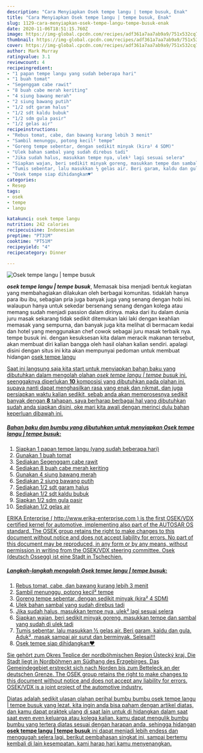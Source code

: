 ```yaml
---
description: "Cara Menyiapkan Osek tempe langu | tempe busuk, Enak"
title: "Cara Menyiapkan Osek tempe langu | tempe busuk, Enak"
slug: 1129-cara-menyiapkan-osek-tempe-langu-tempe-busuk-enak
date: 2020-11-06T18:51:15.760Z
image: https://img-global.cpcdn.com/recipes/adf361a7aa7ab9a9/751x532cq70/osek-tempe-langu-tempe-busuk-foto-resep-utama.jpg
thumbnail: https://img-global.cpcdn.com/recipes/adf361a7aa7ab9a9/751x532cq70/osek-tempe-langu-tempe-busuk-foto-resep-utama.jpg
cover: https://img-global.cpcdn.com/recipes/adf361a7aa7ab9a9/751x532cq70/osek-tempe-langu-tempe-busuk-foto-resep-utama.jpg
author: Mark Murray
ratingvalue: 3.1
reviewcount: 4
recipeingredient:
- "1 papan tempe langu yang sudah beberapa hari"
- "1 buah tomat"
- "Segenggam cabe rawit"
- "8 buah cabe merah keriting"
- "4 siung bawang merah"
- "2 siung bawang putih"
- "1/2 sdt garam halus"
- "1/2 sdt kaldu bubuk"
- "1/2 sdm gula pasir"
- "1/2 gelas air"
recipeinstructions:
- "Rebus tomat, cabe, dan bawang kurang lebih 3 menit"
- "Sambil menunggu, potong kecil² tempe"
- "Goreng tempe sebentar, dengan sedikit minyak (kira² 4 SDM)"
- "Ulek bahan sambal yang sudah direbus tadi"
- "Jika sudah halus, masukkan tempe nya, ulek² lagi sesuai selera"
- "Siapkan wajan, beri sedikit minyak goreng, masukkan tempe dan sambal yang sudah di ulek tadi"
- "Tumis sebentar, lalu masukkan ½ gelas air. Beri garam, kaldu dan gula. Aduk², masak sampai air surut dan berminyak. Selesai!!!"
- "Osek tempe siap dihidangkan♥️"
categories:
- Resep
tags:
- osek
- tempe
- langu

katakunci: osek tempe langu 
nutrition: 242 calories
recipecuisine: Indonesian
preptime: "PT31M"
cooktime: "PT51M"
recipeyield: "4"
recipecategory: Dinner

---
```



![Osek tempe langu | tempe busuk](https://img-global.cpcdn.com/recipes/adf361a7aa7ab9a9/751x532cq70/osek-tempe-langu-tempe-busuk-foto-resep-utama.jpg)

<b><i>osek tempe langu | tempe busuk</i></b>, Memasak bisa menjadi bentuk kegiatan yang membahagiakan dilakukan oleh berbagai komunitas. tidaklah hanya para ibu ibu, sebagian pria juga banyak juga yang senang dengan hobi ini. walaupun hanya untuk sekedar bersenang senang dengan kolega atau memang sudah menjadi passion dalam dirinya. maka dari itu dalam dunia juru masak sekarang tidak sedikit ditemukan laki laki dengan keahlian memasak yang sempurna, dan banyak juga kita melihat di bermacam kedai dan hotel yang menggunakan chef cowok sebagai juru masak terbaik nya.
 tempe busuk ini. dengan kesuksesan kita dalam meracik makanan tersebut, akan membuat diri kalian bangga oleh hasil olahan kalian sendiri. apalagi disini dengan situs ini kita akan mempunyai pedoman untuk membuat hidangan <u>osek tempe langu 

Saat ini langsung saja kita start untuk menyiapkan bahan baku yang dibutuhkan dalam mengolah olahan <u><i>osek tempe langu | tempe busuk</i></u> ini. seenggaknya diperlukan <b>10</b> komposisi yang dibutuhkan pada olahan ini. supaya nanti dapat menghasilkan rasa yang enak dan nikmat. dan juga persiapkan waktu kalian sedikit, sebab anda akan memprosesnya sedikit banyak dengan <b>8</b> tahapan. saya berharap berbagai hal yang dibutuhkan sudah anda siapkan disini, oke mari kita awali dengan merinci dulu bahan keperluan dibawah ini.

<!--inarticleads1-->

##### Bahan baku dan bumbu yang dibutuhkan untuk menyiapkan Osek tempe langu | tempe busuk:

1. Siapkan 1 papan tempe langu (yang sudah beberapa hari)
1. Gunakan 1 buah tomat
1. Sediakan Segenggam cabe rawit
1. Sediakan 8 buah cabe merah keriting
1. Gunakan 4 siung bawang merah
1. Sediakan 2 siung bawang putih
1. Sediakan 1/2 sdt garam halus
1. Sediakan 1/2 sdt kaldu bubuk
1. Siapkan 1/2 sdm gula pasir
1. Sediakan 1/2 gelas air


ERIKA Enterprise ( http://www.erika-enterprise.com ) is the first OSEK/VDX certified kernel for automotive, implementing also part of the AUTOSAR OS standard. The OSEK group retains the right to make changes to this document without notice and does not accept liability for errors. No part of this document may be reproduced, in any form or by any means, without permission in writing from the OSEK/VDX steering committee. Osek (deutsch Ossegg) ist eine Stadt in Tschechien. 

<!--inarticleads2-->

##### Langkah-langkah mengolah Osek tempe langu | tempe busuk:

1. Rebus tomat, cabe, dan bawang kurang lebih 3 menit
1. Sambil menunggu, potong kecil² tempe
1. Goreng tempe sebentar, dengan sedikit minyak (kira² 4 SDM)
1. Ulek bahan sambal yang sudah direbus tadi
1. Jika sudah halus, masukkan tempe nya, ulek² lagi sesuai selera
1. Siapkan wajan, beri sedikit minyak goreng, masukkan tempe dan sambal yang sudah di ulek tadi
1. Tumis sebentar, lalu masukkan ½ gelas air. Beri garam, kaldu dan gula. Aduk², masak sampai air surut dan berminyak. Selesai!!!
1. Osek tempe siap dihidangkan♥️


Sie gehört zum Okres Teplice der nordböhmischen Region Ústecký kraj. Die Stadt liegt in Nordböhmen am Südhang des Erzgebirges. Das Gemeindegebiet erstreckt sich nach Norden bis zum Betteleck an der deutschen Grenze. The OSEK group retains the right to make changes to this document without notice and does not accept any liability for errors. OSEK/VDX is a joint project of the automotive industry. 

Diatas adalah sedikit ulasan olahan perihal bumbu bumbu <u>osek tempe langu | tempe busuk</u> yang lezat. kita ingin anda bisa paham dengan artikel diatas, dan kamu dapat praktek ulang di saat lain untuk di hidangkan dalam saat saat even even keluarga atau kolega kalian. kamu dapat mengulik bumbu bumbu yang tertera diatas sesuai dengan harapan anda, sehingga hidangan <b>osek tempe langu | tempe busuk</b> ini dapat menjadi lebih endess dan menggugah selera lagi. berikut pembahasan singkat ini, sampai bertemu kembali di lain kesempatan. kami harap hari kamu menyenangkan.
